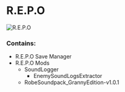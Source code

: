 # R.E.P.O

![R.E.P.O](https://img.shields.io/badge/status-active-brightgreen)

### Contains:

- R.E.P.O Save Manager
- R.E.P.O Mods
    - SoundLogger
        - EnemySoundLogsExtractor
    - RobeSoundpack_GrannyEdition-v1.0.1